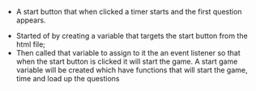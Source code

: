 * A start button that when clicked a timer starts and the first question appears.

- Started of by creating a variable that targets the start button from the html file;
- Then called that variable to assign to it the an event listener so that when the start    button is clicked it will start the game.
A start game variable will be created which have functions that will start the game, time and load up the questions 
